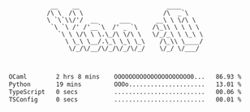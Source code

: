 <div align="center">
<pre><code>
 __    __                        ____      
/\ \  /\ \                      /\  _`\    
\ `\`\\/'/  __      ___       __\ \ \/\ \  
 `\ `\ /' /'__`\  /' _ `\    /\_\\ \ \ \ \ 
   `\ \ \/\ \ \.\_/\ \/\ \   \/_/_\ \ \_\ \
     \ \_\ \__/.\_\ \_\ \_\    /\_\\ \____/
      \/_/\/__/\/_/\/_/\/_/    \/_/ \/___/ 
                                           

</code></pre>

<!--START_SECTION:waka-->

```txt
OCaml        2 hrs 8 mins    OOOOOOOOOOOOOOOOOOOOO0...   86.93 %
Python       19 mins         OOOo.....................   13.01 %
TypeScript   0 secs          .........................   00.06 %
TSConfig     0 secs          .........................   00.01 %
```

<!--END_SECTION:waka-->
